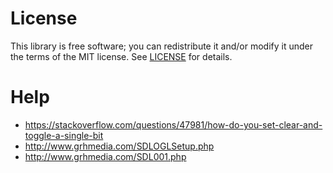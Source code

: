 # License
This library is free software; you can redistribute it and/or modify it under
the terms of the MIT license. See [LICENSE](LICENSE) for details.

# Help
* https://stackoverflow.com/questions/47981/how-do-you-set-clear-and-toggle-a-single-bit
* http://www.grhmedia.com/SDLOGLSetup.php
* http://www.grhmedia.com/SDL001.php

